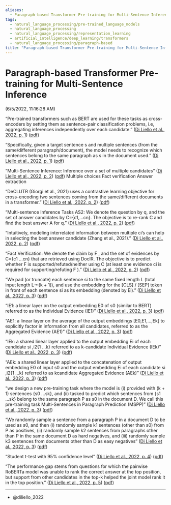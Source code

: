```yaml
---
aliases:
  - Paragraph-based Transformer Pre-training for Multi-Sentence Inference
tags:
  - natural_language_processing/pre-trained_language_models
  - natural_language_processing
  - natural_language_processing/representation_learning
  - artificial_intelligence/deep_learning/transformers
  - natural_language_processing/paragraph-based
title: "Paragraph-based Transformer Pre-training for Multi-Sentence Inference"
---
```


# Paragraph-based Transformer Pre-training for Multi-Sentence Inference

(6/5/2022, 11:16:28 AM)

“Pre-trained transformers such as BERT are used for these tasks as cross-encoders by setting them as sentence-pair classification problems, i.e, aggregating inferences independently over each candidate.” ([Di Liello et al., 2022, p. 1](zotero://select/library/items/C58NHYJJ)) ([pdf](zotero://open-pdf/library/items/ZWHBG8SX?page=1&annotation=6UEG9SFW))

“Specifically, given a target sentence s and multiple sentences (from the same/different paragraph/document), the model needs to recognize which sentences belong to the same paragraph as s in the document used.” ([Di Liello et al., 2022, p. 1](zotero://select/library/items/C58NHYJJ)) ([pdf](zotero://open-pdf/library/items/ZWHBG8SX?page=1&annotation=JVQ36WUH))

“Multi-Sentence Inference: Inference over a set of multiple candidates” ([Di Liello et al., 2022, p. 2](zotero://select/library/items/C58NHYJJ)) ([pdf](zotero://open-pdf/library/items/ZWHBG8SX?page=2&annotation=CIEJU72X)) Multiple choices
Fact verification
Answer extraction

“DeCLUTR (Giorgi et al., 2021) uses a contrastive learning objective for cross-encoding two sentences coming from the same/different documents in a transformer.” ([Di Liello et al., 2022, p. 2](zotero://select/library/items/C58NHYJJ)) ([pdf](zotero://open-pdf/library/items/ZWHBG8SX?page=2&annotation=T2HA9SH8))

“Multi-sentence Inference Tasks AS2: We denote the question by q, and the set of answer candidates by C={c1,...cn}. The objective is to re-rank C and find the best answer A for q.” ([Di Liello et al., 2022, p. 2](zotero://select/library/items/C58NHYJJ)) ([pdf](zotero://open-pdf/library/items/ZWHBG8SX?page=2&annotation=CJ6LXJZM))

“Intuitively, modeling interrelated information between multiple ci’s can help in selecting the best answer candidate (Zhang et al., 2021).” ([Di Liello et al., 2022, p. 2](zotero://select/library/items/C58NHYJJ)) ([pdf](zotero://open-pdf/library/items/ZWHBG8SX?page=2&annotation=BBIIWXQV))

“Fact Verification: We denote the claim by F , and the set of evidences by C={c1 ...cn} that are retrieved using DocIR. The objective is to predict whether F is supported/refuted/neither using C (at least one evidence ci is required for supporting/refuting F ).” ([Di Liello et al., 2022, p. 2](zotero://select/library/items/C58NHYJJ)) ([pdf](zotero://open-pdf/library/items/ZWHBG8SX?page=2&annotation=KKXXIQIS))

“We pad (or truncate) each sentence si to the same fixed length L (total input length L⇥(k + 1)), and use the embedding for the \[CLS\] / \[SEP\] token in front of each sentence si as its embedding (denoted by Ei).” ([Di Liello et al., 2022, p. 3](zotero://select/library/items/C58NHYJJ)) ([pdf](zotero://open-pdf/library/items/ZWHBG8SX?page=3&annotation=UNU6KHFB))

“IE1: a linear layer on the output embedding E0 of s0 (similar to BERT) referred to as the Individual Evidence (IE1)” ([Di Liello et al., 2022, p. 3](zotero://select/library/items/C58NHYJJ)) ([pdf](zotero://open-pdf/library/items/ZWHBG8SX?page=3&annotation=T5UQLBNU))

“AE1: a linear layer on the average of the output embeddings \[E0,E1,...,Ek\] to explicitly factor in information from all candidates, referred to as the Aggregated Evidence (AE1)” ([Di Liello et al., 2022, p. 3](zotero://select/library/items/C58NHYJJ)) ([pdf](zotero://open-pdf/library/items/ZWHBG8SX?page=3&annotation=BXEEM6L2))

“IEk: a shared linear layer applied to the output embedding Ei of each candidate si ,i2{1 ...k} referred to as k-candidate Individual Evidence (IEk)” ([Di Liello et al., 2022, p. 3](zotero://select/library/items/C58NHYJJ)) ([pdf](zotero://open-pdf/library/items/ZWHBG8SX?page=3&annotation=6EYTQP8S))

“AEk: a shared linear layer applied to the concatenation of output embedding E0 of input s0 and the output embedding Ei of each candidate si ,i2{1 ...k} referred to as kcandidate Aggregated Evidence (AEk)” ([Di Liello et al., 2022, p. 3](zotero://select/library/items/C58NHYJJ)) ([pdf](zotero://open-pdf/library/items/ZWHBG8SX?page=3&annotation=MENHXZ5T))

“we design a new pre-training task where the model is (i) provided with (k + 1) sentences {s0 ...sk}, and (ii) tasked to predict which sentences from {s1 ...sk} belong to the same paragraph P as s0 in the document D. We call this pre-training task Multi-Sentences in Paragraph Prediction (MSPP)” ([Di Liello et al., 2022, p. 3](zotero://select/library/items/C58NHYJJ)) ([pdf](zotero://open-pdf/library/items/ZWHBG8SX?page=3&annotation=6Q78EJ9V))

“We randomly sample a sentence from a paragraph P in a document D to be used as s0, and then (i) randomly sample k1 sentences (other than s0) from P as positives, (ii) randomly sample k2 sentences from paragraphs other than P in the same document D as hard negatives, and (iii) randomly sample k3 sentences from documents other than D as easy negatives” ([Di Liello et al., 2022, p. 3](zotero://select/library/items/C58NHYJJ)) ([pdf](zotero://open-pdf/library/items/ZWHBG8SX?page=3&annotation=DSVK2ATT))

“Student t-test with 95% confidence level” ([Di Liello et al., 2022, p. 4](zotero://select/library/items/C58NHYJJ)) ([pdf](zotero://open-pdf/library/items/ZWHBG8SX?page=4&annotation=DV38TZZ2))

“The performance gap stems from questions for which the pairwise RoBERTa model was unable to rank the correct answer at the top position, but support from other candidates in the top-k helped the joint model rank it in the top position.” ([Di Liello et al., 2022, p. 5](zotero://select/library/items/C58NHYJJ)) ([pdf](zotero://open-pdf/library/items/ZWHBG8SX?page=5&annotation=IAFJQSLU))

***
- @diliello_2022